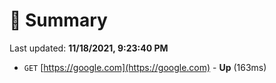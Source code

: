 # 📖 Summary
Last updated: **11/18/2021, 9:23:40 PM**

- `GET` [https://google.com](https://google.com) - **Up** (163ms)

